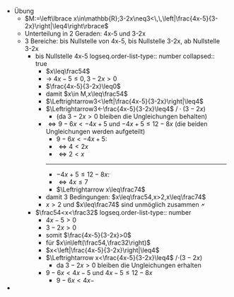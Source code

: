 - Übung
	- $M:=\left\lbrace x\in\mathbb{R};3-2x\neq3<\,\,\left|\frac{4x-5}{3-2x}\right|\leq4\right\rbrace$
	- Unterteilung in 2 Geraden: 4x-5 und 3-2x
	- 3 Bereiche: bis Nullstelle von 4x-5, bis Nullstelle 3-2x, ab Nullstelle 3-2x
		- bis Nullstelle 4x-5
		  logseq.order-list-type:: number
		  collapsed:: true
			- $x\leq\frac54$
			- -> $4x-5\leq0,3-2x>0$
			- $\frac{4x-5}{3-2x}\leq0$
			- damit $x\in M,x\leq\frac54$
			- $\Leftrightarrow3<\left|\frac{4x-5}{3-2x}\right|\leq4$
			- $\Leftrightarrow3<-\frac{4x-5}{3-2x}\leq4$   $/\cdot\left(3-2x\right)$
				- (da $3-2x>0$ bleiben die Ungleichungen behalten)
			- $\Leftrightarrow9-6x<-4x+5$ und $-4x+5\leq12-8x$  (die beiden Ungleichungen werden aufgeteilt)
				- $9-6x<-4x+5$:
				- $\Leftrightarrow4<2x$
				- $\Leftrightarrow2<x$
				- ---
				- $-4x+5\leq12-8x$:
				- $\Leftrightarrow4x\leq7$
				- $\Leftrightarrow x\leq\frac74$
			- damit 3 Bedingungen: $x\leq\frac54,x>2,x\leq\frac74$
			- $x>2$ und $x\leq\frac74$ sind unmöglich zusammen 🗲
		- $\frac54<x<\frac32$
		  logseq.order-list-type:: number
			- $4x-5>0$
			- $3-2x>0$
			- somit $\frac{4x-5}{3-2x}>0$
			- für $x\in\left(\frac54,\frac32\right)$
			- $x<\left|\frac{4x-5}{3-2x}\right|\leq4$
			- $\Leftrightarrow x<\frac{4x-5}{3-2x}\leq4$   /$\cdot\left(3-2x\right)$
				- da $3-2x>0$ bleiben die Ungleichungen erhalten
			- $9-6x<4x-5$ und $4x-5\leq12-8x$
				- $9-6x<4x-$
-